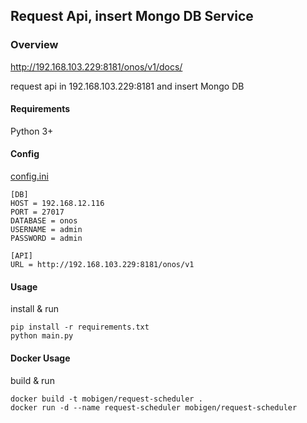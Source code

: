 ## Request Api, insert Mongo DB Service

### Overview
http://192.168.103.229:8181/onos/v1/docs/

request api in 192.168.103.229:8181 and insert Mongo DB

#### Requirements
Python 3+

#### Config
[config.ini](http://192.168.101.197/jskim/request-scheduler/-/blob/master/config.ini)
```
[DB]
HOST = 192.168.12.116
PORT = 27017
DATABASE = onos
USERNAME = admin
PASSWORD = admin

[API]
URL = http://192.168.103.229:8181/onos/v1
```

#### Usage

install & run
```
pip install -r requirements.txt
python main.py
```

#### Docker Usage

build & run
```
docker build -t mobigen/request-scheduler .
docker run -d --name request-scheduler mobigen/request-scheduler
```